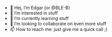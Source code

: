 - 👋 Hej, I’m Edgar (or @BLE-B)
- 👀 I’m interested in stuff
- 🌱 I’m currently learning stuff
- 💞️ I’m looking to collaborate on even more stuff
- 📫 How to reach me: just give me a quick call ;)

<!---
BLE-B/BLE-B is a ✨ special ✨ repository because its `README.md` (this file) appears on your GitHub profile.
You can click the Preview link to take a look at your changes.
--->
